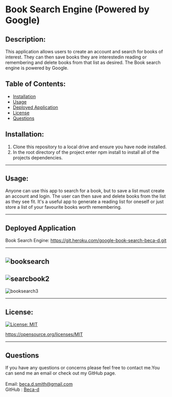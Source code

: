 # Book Search Engine (Powered by Google)

## Description: 

This application allows users to create an account and search for books of interest. They can then save books they are interestedin reading or remembering and delete books from that list as desired. The Book search engine is powered by Google.


## Table of Contents: 

* [Installation](#installation)
* [Usage](#usage)
* [Deployed Application](deployed-application)
* [License](#license)
* [Questions](#questions)

## Installation: 

1. Clone this repository to a local drive and ensure you have node installed.
2. In the root directory of the project enter npm install to install all of the projects dependencies. 

---

## Usage:

Anyone can use this app to search for a book, but to save a list must create an account and login. The user can then save and delete books from the list as they see fit. It's a useful app to generate a reading list for oneself or just store a list of your favourite books worth remembering. 

---

## Deployed Application 

Book Search Engine: https://git.heroku.com/google-book-search-beca-d.git

---
![booksearch](https://user-images.githubusercontent.com/67708213/194715345-ef520c7e-6f83-42bd-904a-c0d609cb4a56.JPG)
---
![searcbook2](https://user-images.githubusercontent.com/67708213/194715354-fed1cbd5-4e97-4c43-8cd5-45c6432bc301.JPG)
---
![booksearch3](https://user-images.githubusercontent.com/67708213/194715359-a8a4a794-b6eb-4984-9ff5-97c8875b2db0.JPG)

---

## License: 
[![License: MIT](https://img.shields.io/badge/License-MIT-yellow.svg)](https://opensource.org/licenses/MIT)

https://opensource.org/licenses/MIT

---

## Questions

If you have any questions or concerns please feel free to contact me.You can send me an email or check out my GitHub page. <br><br> 
Email: <beca.d.smith@gmail.com> <br>
GitHub : [Beca-d](https://github.com/beca-d)

